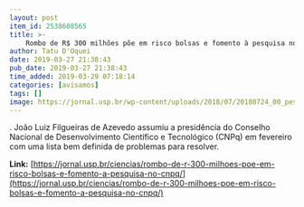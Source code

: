 ```yaml
---
layout: post
item_id: 2538608565
title: >-
    Rombo de R$ 300 milhões põe em risco bolsas e fomento à pesquisa no CNPq
author: Tatu D'Oquei
date: 2019-03-27 21:38:43
pub_date: 2019-03-27 21:38:43
time_added: 2019-03-29 07:18:14
categories: [avisamos]
tags: []
image: https://jornal.usp.br/wp-content/uploads/2018/07/20180724_00_pesquisadora.jpg
---
```


. João Luiz Filgueiras de Azevedo assumiu a presidência do Conselho Nacional de Desenvolvimento Científico e Tecnológico (CNPq) em fevereiro com uma lista bem definida de problemas para resolver.

**Link:** [https://jornal.usp.br/ciencias/rombo-de-r-300-milhoes-poe-em-risco-bolsas-e-fomento-a-pesquisa-no-cnpq/](https://jornal.usp.br/ciencias/rombo-de-r-300-milhoes-poe-em-risco-bolsas-e-fomento-a-pesquisa-no-cnpq/)

